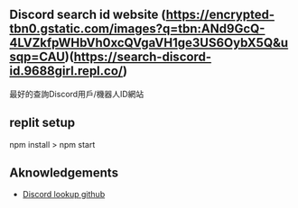 ## Discord search id website (https://encrypted-tbn0.gstatic.com/images?q=tbn:ANd9GcQ-4LVZkfpWHbVh0xcQVgaVH1ge3US6OybX5Q&usqp=CAU)(https://search-discord-id.9688girl.repl.co/)

最好的查詢Discord用戶/機器人ID網站

## replit setup




npm install > npm start



## Aknowledgements

- [Discord lookup github](https://github.com/Heyimlulu/Discord-Lookup)
